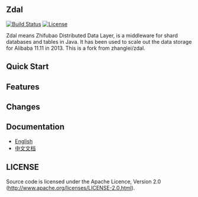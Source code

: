 ## Zdal
[![Build Status](https://travis-ci.org/yuanwhy/zdal.svg?branch=master)](https://travis-ci.org/yuanwhy/zdal)
[![License](https://img.shields.io/badge/license-Apache%202-4EB1BA.svg)](https://www.apache.org/licenses/LICENSE-2.0.html)

Zdal means Zhifubao Distributed Data Layer, is a middleware for shard databases and tables in Java. It has been used to scale out the data storage for Alibaba 11.11 in 2013. This is a fork from zhanglei/zdal.

## Quick Start

## Features

## Changes

## Documentation
* [English](https://github.com/yuanwhy/zdal/wiki/Zdal-Tutorial)
* [中文文档](https://github.com/yuanwhy/zdal/wiki/Zdal%E4%B8%AD%E6%96%87%E6%95%99%E7%A8%8B)

## LICENSE

Source code is licensed under the Apache Licence, Version 2.0
(http://www.apache.org/licenses/LICENSE-2.0.html).
